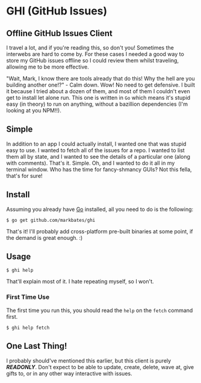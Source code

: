 # GHI (GitHub Issues)

## Offline GitHub Issues Client

I travel a lot, and if you're reading this, so don't you! Sometimes the interwebs are hard to come by. For these cases I needed a good way to store my GitHub issues offline so I could review them whilst traveling, allowing me to be more effective.

"Wait, Mark, I know there are tools already that do this! Why the hell are you building another one!?" - Calm down. Wow! No need to get defensive. I built it because I tried about a dozen of them, and most of them I couldn't even get to install let alone run. This one is written in `Go` which means it's stupid easy (in theory) to run on anything, without a bazillion dependencies (I'm looking at you NPM!!).

## Simple

In addition to an app I could actually install, I wanted one that was stupid easy to use. I wanted to fetch all of the issues for a repo. I wanted to list them all by state, and I wanted to see the details of a particular one (along with comments). That's it. Simple. Oh, and I wanted to do it all in my terminal window. Who has the time for fancy-shmancy GUIs? Not this fella, that's for sure!

## Install

Assuming you already have [Go](https://golang.org) installed, all you need to do is the following:

```
$ go get github.com/markbates/ghi
```

That's it! I'll probably add cross-platform pre-built binaries at some point, if the demand is great enough. :)

## Usage

```
$ ghi help
```

That'll explain most of it. I hate repeating myself, so I won't.

### First Time Use

The first time you run this, you should read the `help` on the `fetch` command first.

```
$ ghi help fetch
```

## One Last Thing!

I probably should've mentioned this earlier, but this client is purely _**READONLY**_. Don't expect to be able to update, create, delete, wave at, give gifts to, or in any other way interactive with issues.
